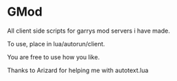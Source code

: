 # GMod

All client side scripts for garrys mod servers i have made.

To use, place in lua/autorun/client.

You are free to use how you like.

Thanks to Arizard for helping me with autotext.lua